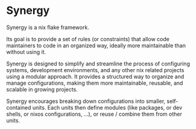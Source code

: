 # Synergy

Synergy is a nix flake framework.

Its goal is to provide a set of rules (or constraints) that allow code maintainers to code in an organized way, ideally more maintainable than without using it.

Synergy is designed to simplify and streamline the process of configuring systems, development environments, and any other nix related projects using a modular approach. It provides a structured way to organize and manage configurations, making them more maintainable, reusable, and scalable in growing projects.

Synergy encourages breaking down configurations into smaller, self-contained units. Each units then define modules (like packages, or dev shells, or nixos configurations, ...), or reuse / combine them from other units.

